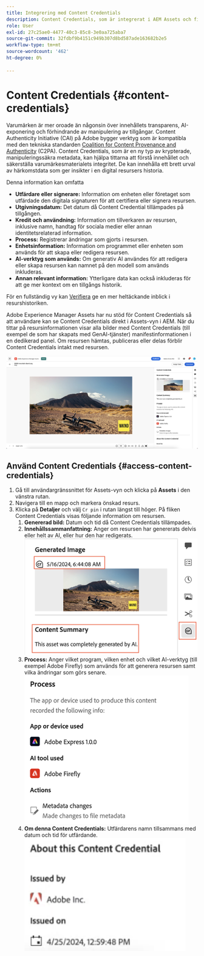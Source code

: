```yaml
---
title: Integrering med Content Credentials
description: Content Credentials, som är integrerat i AEM Assets och finns i Assets View, kan erbjuda kontext i en tillgångs historia, inklusive hur den har skapats och vem som har deltagit i skapandet av den. Som en näringsetikett för digitalt innehåll kan Content Credentials bidra till att öka transparensen och bygga förtroende hos målgrupperna.
role: User
exl-id: 27c25ae0-4477-40c3-85c8-3e0aa725aba7
source-git-commit: 32fdbf9b4151c949b307d8bd587ade163682b2e5
workflow-type: tm+mt
source-wordcount: '462'
ht-degree: 0%

---
```


# Content Credentials {#content-credentials}

Varumärken är mer oroade än någonsin över innehållets transparens, AI-exponering och förhindrande av manipulering av tillgångar. Content Authenticity Initiative (CAI) på Adobe bygger verktyg som är kompatibla med den tekniska standarden [Coalition for Content Provenance and Authenticity](https://c2pa.org/specifications/specifications/1.1/specs/C2PA_Specification.html#_trust_model) (C2PA). Content Credentials, som är en ny typ av krypterade, manipuleringssäkra metadata, kan hjälpa tittarna att förstå innehållet och säkerställa varumärkesmaterialets integritet. De kan innehålla ett brett urval av härkomstdata som ger insikter i en digital resursers historia.

Denna information kan omfatta

* **Utfärdare eller signerare:** Information om enheten eller företaget som utfärdade den digitala signaturen för att certifiera eller signera resursen.
* **Utgivningsdatum:** Det datum då Content Credential tillämpades på tillgången.
* **Kredit och användning:** Information om tillverkaren av resursen, inklusive namn, handtag för sociala medier eller annan identitetsrelaterad information.
* **Process:** Registrerar ändringar som gjorts i resursen.
* **Enhetsinformation:** Information om programmet eller enheten som används för att skapa eller redigera resursen.
* **AI-verktyg som används:** Om generativ AI användes för att redigera eller skapa resursen kan namnet på den modell som används inkluderas.
* **Annan relevant information:** Ytterligare data kan också inkluderas för att ge mer kontext om en tillgångs historik.

För en fullständig vy kan [Verifiera](https://contentcredentials.org/verify) ge en mer heltäckande inblick i resurshistoriken.

Adobe Experience Manager Assets har nu stöd för Content Credentials så att användare kan se Content Credentials direkt i Assets-vyn i AEM. När du tittar på resursinformationen visar alla bilder med Content Credentials (till exempel de som har skapats med GenAI-tjänster) manifestinformationen i en dedikerad panel. Om resursen hämtas, publiceras eller delas förblir Content Credentials intakt med resursen.

![resurser](/help/assets/assets/content-credentials.png)

## Använd Content Credentials {#access-content-credentials}

1. Gå till användargränssnittet för Assets-vyn och klicka på **Assets** i den vänstra rutan.
1. Navigera till en mapp och markera önskad resurs.
1. Klicka på **Detaljer** och välj `Cr pin` i rutan längst till höger. På fliken Content Credentials visas följande information om resursen.
   1. **Genererad bild:** Datum och tid då Content Credentials tillämpades.
   1. **Innehållssammanfattning:** Anger om resursen har genererats delvis eller helt av AI, eller hur den har redigerats.
      ![innehållsautentiseringsuppgifter](/help/assets/assets/content-credentials1.png)
   1. **Process:** Anger vilket program, vilken enhet och vilket AI-verktyg (till exempel Adobe Firefly) som används för att generera resursen samt vilka ändringar som görs senare.
      ![process](/help/assets/assets/CR-Process.png)
   1. **Om denna Content Credentials:** Utfärdarens namn tillsammans med datum och tid för utfärdande.
      ![utfärdare](/help/assets/assets/CR-issuer.png)
